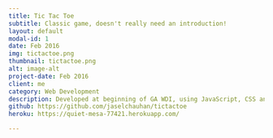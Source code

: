 ```yaml
---
title: Tic Tac Toe
subtitle: Classic game, doesn't really need an introduction!
layout: default
modal-id: 1
date: Feb 2016
img: tictactoe.png
thumbnail: tictactoe.png
alt: image-alt
project-date: Feb 2016
client: me
category: Web Development
description: Developed at beginning of GA WDI, using JavaScript, CSS and HTML
github: https://github.com/jaselchauhan/tictactoe
heroku: https://quiet-mesa-77421.herokuapp.com/

---
```

